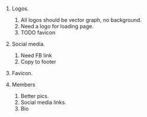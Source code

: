 1. Logos.
   1. All logos should be vector graph, no background.
   2. Need a logo for loading page.
   3. TODO favicon

1. Social media.
   1. Need FB link
   2. Copy to footer

1. Favicon.

2. Members
   1. Better pics.
   2. Social media links.
   3. Bio